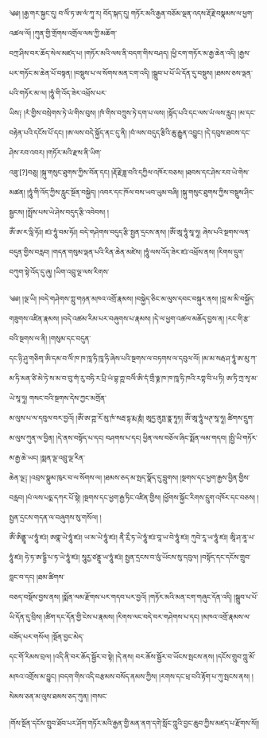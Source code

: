 ﻿  
༄༅། །རྒྱ་གར་སྐྱང་དུ། བ་ལིཾ་ཏ་ཨ་ལཾ་ཀཱ་ར། བོད་སྐད་དུ། གཏོར་མའི་རྒྱན་བཅོམ་ལྡན་འདས་རྡོ་རྗེ་བསྣམས་ལ་ཕྱག་འཚལ་ལོ། །ཀུན་གྱི་གྲོགས་འགྲོལ་ལས་ཀྱི་མཆོག་  
བཀྲ་ཤིས་བར་ཆོད་སེལ་མཛད་པ། །གཏོར་མའི་ལས་ནི་བདག་གིས་བཤད། །ཕྱི་ངག་གཏོར་མ་རྒྱ་ཆེན་འདི། །རྒྱས་པར་གཏོང་མ་ཆེན་པོ་བསྟན། །བསྡུས་པ་ལ་སོགས་མན་ངག་འདི། །སྒྲུབ་པ་པོ་ཡི་དོན་དུ་བསྡུས། །ཐམས་ཅས་ལྡན་པའི་གཏོར་མ་ལ། །ཧཱུཾ་གི་འོད་ཟེར་འཕྲོས་པར་  
ཡིས༑ །རཾ་གྱིས་བསྲེགས་ཏེ་ཡཾ་གིས་བུས། །ཁཾ་གིས་བཀྲུས་ཏེ་དག་པ་ལས། །སྟོད་པའི་དང་ལས་ཡཾ་ལས་རླུང། །མ་དང་བརྟེན་པའི་དངོས་པོ་དང། །ཨ་ལས་བདེ་སྐྱོད་ནང་དུ་ནི། །བཾ་ལས་བདུད་རྩིའི་ཆུ་རྒྱུན་འབྱུང། །དེ་དབུས་ཐབས་དང་ཤེས་རབ་འབར། །གཏོར་མའི་རྫས་ནི་ཡིག་  
འཟུ་[?]བཅུ། །སྐུ་གསུང་ཐུགས་ཀྱིས་བོན་དང། །རྡོ་རྗེ་ཟླ་བའི་དཀྱིལ་འཁོར་བཅས། །ཐབས་དང་ཤེས་རབ་ཡེ་གེས་མཚན། །ཧཱུཾ་གི་འོད་ཀྱིས་རླུང་སྔོན་བསྐྱེད། །འབར་དང་ཁོལ་བས་ཡབ་ཡུམ་བཞི། །སྐུ་གསུང་ཐུགས་ཀྱིས་བསྡུས་ཤིང་སྦྱངས། །སྤྲོས་པས་ཡེ་ཤེས་བདུད་རྩི་འབེབས། །  
ཨོཾ་ཨ་ར་ལླི་ཧོཿ། ཛཿ་ཧཱུཾ་བམ་ཧོཿ། བདེ་གཤེགས་བདུད་རྩི་སྤྱན་དྲངས་ནས། །ཨོཾ་ཨཱ་ཧཱུཾ་སཱ་ཧཱ། ཞེས་པའི་སྔགས་ལན་བདུན་གྱིས་བརླབ། །གདན་གསུམ་ལྡན་པའི་རིན་ཆེན་མཛེས། །ཧཱུཾ་ལས་འོད་ཟེར་ཛཿ་འཕྲོས་ནས། །རིགས་དྲུག་བཀུག་སྟེ་འོད་དུ་ཞུ། །ཡིག་འབྲུ་ལྔ་ལས་རིགས་  
  
༄༅། །ལྔ་ཡི། །བདེ་གཤེགས་ཀླུ་གཉན་མཁའ་འགྲོ་རྣམས། །བསྐྱེད་ཅིང་མ་ལུས་དབང་བསྐུར་ནས། །བླ་མ་མི་བསྐྱོད་གཟུགས་འཛིན་རྣམས། །བདེ་འཚམ་རིམ་པར་བཞུགས་པ་རྣམས། །དེ་ལ་ཕྱག་འཚལ་མཆོད་བྱས་ན། །རང་གི་རྩ་བའི་སྔགས་ལ་ནི། །གསུམ་དང་བདུན་  
དང་ཉི་ཤུ་གཅིག་ཨི་དམ་བ་ལིཾ་ཁ་ཁ་ཁཱ་ཧི་ཁཱ་ཧི་ཞེས་པའི་སྔགས་ལ་བཏགས་ལ་དབུལ་ལོ། །མ་མ་སརྦ་ཤ་ཏཱུཾ་ཨ་མུ་ཀ་མ་ཧི་མན་ཙི་མེ་ཏེ་ས་མ་བ་བུ་གཾ་རུ་བཧི་ར་པྲི་ཡཾ་བྷ་ཀྵ་བལིཾ་ཨི་དཾ་གྲྀ་ཧྞ་ཁ་ཁ་ཁཱ་ཧི་ཁའི་རཀྟ་བི་པ་ཏི། ཨ་ཏི་ཀྲ་སྭ་མ་ཡེ་སཱ་ཧཱ། གསང་བའི་སྔགས་དེས་ཀྱང་མགྲོན་  
མ་ལུས་པ་ལ་དབུལ་བར་བྱའོ། །ཨོཾ་ཨ་ཀྵ་རོ་མུ་ཁཾ་སརྦ་དྷ་རྨ་ཎཱཾ། ཨཱདྱ་ནུཏྤ་ནྣ་ཏཱཏ། ཨོཾ་ཨཱ་ཧཱུཾ་ཕཊ་སཱ་ཧཱ། ཚིགས་དྲུག་མ་ལུས་ཀུན་ལ་བྱིན། །དེ་ནས་བསྟོད་པ་དང། བཤགས་པ་དང། ཕྱིན་ལས་བཅོལ་ཞིང་སྨོན་ལམ་གདབ། །སྤྱི་ཡི་གཏོར་མ་རྒྱ་ཆེ་ཡང། །སྨན་ལྔ་འབྲུ་ལྔ་རིན་  
ཆེན་ལྔ༑ །འབྲས་སྣུམ་ཁུར་བ་ལ་སོགས་ལ། །ཐམས་ཅད་མ་སྤད་སྣོད་དུ་བླུགས། །སྔགས་དང་ཕྱག་རྒྱས་བྱིན་གྱིས་བརླབ། །པཾ་ལས་པདྨ་དཀར་པོ་སྟེ། །སྔགས་དང་ཕྱག་རྒྱ་ཏིང་འཛིན་གྱིས། །ཕྱོགས་སྐྱོང་རིགས་དྲུག་འཁོར་དང་བཅས། །སྤྱན་དྲངས་གདན་ལ་བཞུགས་སུ་གསོལ། །  
ཨོཾ་ཨིནྡྲཱ་ཡ་ཧཱུཾ་ཛཿ། ཨགྣ་ཡེ་ཧཱུཾ་ཛཿ། ཡ་མ་ཡེ་ཧཱུཾ་ཛཿ། ནཻ་རྲྀ་ཏ་ཡེ་ཧཱུཾ་ཛཿ་བཱ་ཡ་བེ་ཧཱུཾ་ཛཿ། ཀུབེ་རཱ་ཡ་ཧཱུཾ་ཛཿ། ཨཱི་ཤ་ནཱ་ཡ་ཧཱུཾ་ཛཿ། ཧེ་ཏ་ཨ་དྷྱི་པ་ཏ་ཡེ་ཧཱུཾ་ཛཿ། སཱུརྱ་ཙནྡཱ་ཡ་ཧཱུཾ་ཛཿ། སྤྱན་དྲངས་བ་ལུཾ་ཡོངས་སུ་དབུལ། །བསྟོད་དང་དངོས་གྲུབ་བླང་བ་དང། །ཐམ་ཚིགས་  
བཅད་བསྡོས་བྱས་ནས། །སྨོན་ལམ་རྫོགས་པར་གདབ་པར་བྱའོ། །གཏོར་མའི་མན་ངག་གཞུང་དོན་འདི། །སྒྲུབ་པ་པོ་ཡི་དོན་དུ་བྲིས། །ཚིག་དང་དོན་གྱི་ངེས་པ་རྣམས། །རིགས་ལང་བདེ་བར་གཤེགས་པ་དང། །མཁའ་འགྲོ་རྣམས་ལ་བཟོད་པར་གསོལ། །སྔོན་བྱང་མེད་  
དང་གོ་རིམས་བྲལ། །འདི་ནི་བར་ཆོད་སྦྱོར་བ་སྟེ། །དེ་ནས། བར་ཆོས་སྦྱོར་བ་ཡོངས་སྤངས་ནས། །དངོས་གྲུབ་ཀླུ་མོ་མཁའ་འགྲོས་མ་བྱུང། །བདག་གིས་འདི་བརྩམས་བསོད་ནམས་ཀྱིས། །རགས་དང་ཕྲ་བའི་རྟོག་པ་ཀུ་སྤངས་ནས། །སེམས་ཅན་མ་ལུས་ཐམས་ཅད་ཀུན། །གསང་  
  
།གོས་སྔོན་དངོས་གྲུབ་ཐོབ་པར་ཤོག་གཏོར་མའི་རྒྱན་གྱི་མན་ནག་དགེ་སློང་ཀླུའི་བྱང་ཆུབ་ཀྱིས་མཛད་པ་རྫོགས་སོ།།  
  
  
